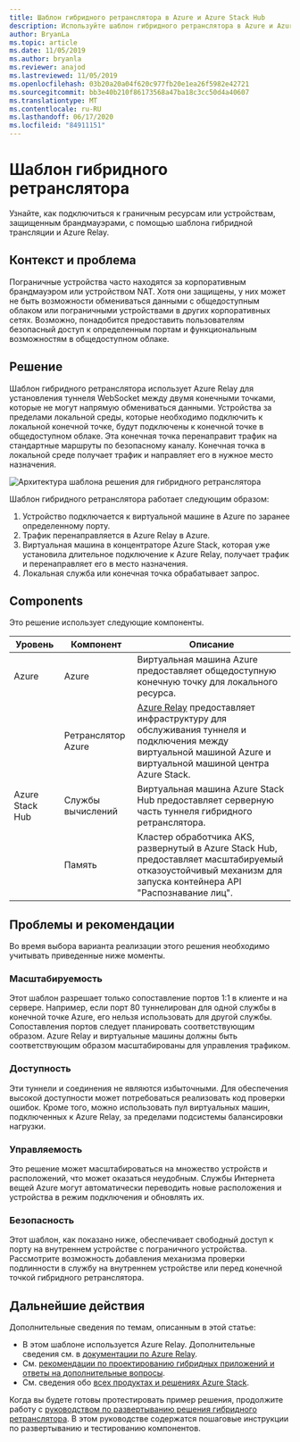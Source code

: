 ```yaml
---
title: Шаблон гибридного ретранслятора в Azure и Azure Stack Hub
description: Используйте шаблон гибридного ретранслятора в Azure и Azure Stack Hub, чтобы подключиться к пограничным ресурсам, защищенным брандмауэрами.
author: BryanLa
ms.topic: article
ms.date: 11/05/2019
ms.author: bryanla
ms.reviewer: anajod
ms.lastreviewed: 11/05/2019
ms.openlocfilehash: 03b20a20a04f620c977fb20e1ea26f5982e42721
ms.sourcegitcommit: bb3e40b210f86173568a47ba18c3cc50d4a40607
ms.translationtype: MT
ms.contentlocale: ru-RU
ms.lasthandoff: 06/17/2020
ms.locfileid: "84911151"
---
```

# <a name="hybrid-relay-pattern"></a>Шаблон гибридного ретранслятора

Узнайте, как подключиться к граничным ресурсам или устройствам, защищенным брандмауэрами, с помощью шаблона гибридной трансляции и Azure Relay.

## <a name="context-and-problem"></a>Контекст и проблема

Пограничные устройства часто находятся за корпоративным брандмауэром или устройством NAT. Хотя они защищены, у них может не быть возможности обмениваться данными с общедоступным облаком или пограничными устройствами в других корпоративных сетях. Возможно, понадобится предоставить пользователям безопасный доступ к определенным портам и функциональным возможностям в общедоступном облаке.

## <a name="solution"></a>Решение

Шаблон гибридного ретранслятора использует Azure Relay для установления туннеля WebSocket между двумя конечными точками, которые не могут напрямую обмениваться данными. Устройства за пределами локальной среды, которые необходимо подключить к локальной конечной точке, будут подключены к конечной точке в общедоступном облаке. Эта конечная точка перенаправит трафик на стандартные маршруты по безопасному каналу. Конечная точка в локальной среде получает трафик и направляет его в нужное место назначения.

![Архитектура шаблона решения для гибридного ретранслятора](media/pattern-hybrid-relay/solution-architecture.png)

Шаблон гибридного ретранслятора работает следующим образом:

1. Устройство подключается к виртуальной машине в Azure по заранее определенному порту.
2. Трафик перенаправляется в Azure Relay в Azure.
3. Виртуальная машина в концентраторе Azure Stack, которая уже установила длительное подключение к Azure Relay, получает трафик и перенаправляет его в место назначения.
4. Локальная служба или конечная точка обрабатывает запрос.

## <a name="components"></a>Components

Это решение использует следующие компоненты.

| Уровень | Компонент | Описание |
|----------|-----------|-------------|
| Azure | Azure | Виртуальная машина Azure предоставляет общедоступную конечную точку для локального ресурса. |
| | Ретранслятор Azure | [Azure Relay](/azure/azure-relay/) предоставляет инфраструктуру для обслуживания туннеля и подключения между виртуальной машиной Azure и виртуальной машиной центра Azure Stack.|
| Azure Stack Hub | Службы вычислений | Виртуальная машина Azure Stack Hub предоставляет серверную часть туннеля гибридного ретранслятора. |
| | Память | Кластер обработчика AKS, развернутый в Azure Stack Hub, предоставляет масштабируемый отказоустойчивый механизм для запуска контейнера API "Распознавание лиц".|

## <a name="issues-and-considerations"></a>Проблемы и рекомендации

Во время выбора варианта реализации этого решения необходимо учитывать приведенные ниже моменты.

### <a name="scalability"></a>Масштабируемость

Этот шаблон разрешает только сопоставление портов 1:1 в клиенте и на сервере. Например, если порт 80 туннелирован для одной службы в конечной точке Azure, его нельзя использовать для другой службы. Сопоставления портов следует планировать соответствующим образом. Azure Relay и виртуальные машины должны быть соответствующим образом масштабированы для управления трафиком.

### <a name="availability"></a>Доступность

Эти туннели и соединения не являются избыточными. Для обеспечения высокой доступности может потребоваться реализовать код проверки ошибок. Кроме того, можно использовать пул виртуальных машин, подключенных к Azure Relay, за пределами подсистемы балансировки нагрузки.

### <a name="manageability"></a>Управляемость

Это решение может масштабироваться на множество устройств и расположений, что может оказаться неудобным. Службы Интернета вещей Azure могут автоматически переводить новые расположения и устройства в режим подключения и обновлять их.

### <a name="security"></a>Безопасность

Этот шаблон, как показано ниже, обеспечивает свободный доступ к порту на внутреннем устройстве с пограничного устройства. Рассмотрите возможность добавления механизма проверки подлинности в службу на внутреннем устройстве или перед конечной точкой гибридного ретранслятора.

## <a name="next-steps"></a>Дальнейшие действия

Дополнительные сведения по темам, описанным в этой статье:

- В этом шаблоне используется Azure Relay. Дополнительные сведения см. в [документации по Azure Relay](/azure/azure-relay/).
- См. [рекомендации по проектированию гибридных приложений и ответы на дополнительные вопросы](overview-app-design-considerations.md).
- См. сведения обо [всех продуктах и решениях Azure Stack](/azure-stack).

Когда вы будете готовы протестировать пример решения, продолжите работу с [руководством по развертыванию решения гибридного ретранслятора](https://aka.ms/hybridrelaydeployment). В этом руководстве содержатся пошаговые инструкции по развертыванию и тестированию компонентов.